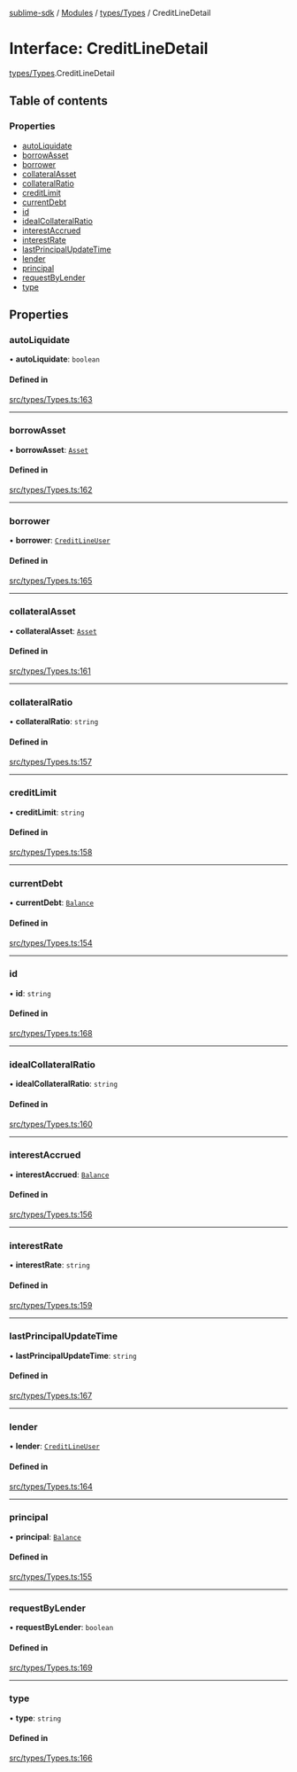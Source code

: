[sublime-sdk](../README.md) / [Modules](../modules.md) / [types/Types](../modules/types_Types.md) / CreditLineDetail

# Interface: CreditLineDetail

[types/Types](../modules/types_Types.md).CreditLineDetail

## Table of contents

### Properties

- [autoLiquidate](types_Types.CreditLineDetail.md#autoliquidate)
- [borrowAsset](types_Types.CreditLineDetail.md#borrowasset)
- [borrower](types_Types.CreditLineDetail.md#borrower)
- [collateralAsset](types_Types.CreditLineDetail.md#collateralasset)
- [collateralRatio](types_Types.CreditLineDetail.md#collateralratio)
- [creditLimit](types_Types.CreditLineDetail.md#creditlimit)
- [currentDebt](types_Types.CreditLineDetail.md#currentdebt)
- [id](types_Types.CreditLineDetail.md#id)
- [idealCollateralRatio](types_Types.CreditLineDetail.md#idealcollateralratio)
- [interestAccrued](types_Types.CreditLineDetail.md#interestaccrued)
- [interestRate](types_Types.CreditLineDetail.md#interestrate)
- [lastPrincipalUpdateTime](types_Types.CreditLineDetail.md#lastprincipalupdatetime)
- [lender](types_Types.CreditLineDetail.md#lender)
- [principal](types_Types.CreditLineDetail.md#principal)
- [requestByLender](types_Types.CreditLineDetail.md#requestbylender)
- [type](types_Types.CreditLineDetail.md#type)

## Properties

### autoLiquidate

• **autoLiquidate**: `boolean`

#### Defined in

[src/types/Types.ts:163](https://github.com/sublime-finance/sublime-sdk/blob/9e19ccf/src/types/Types.ts#L163)

___

### borrowAsset

• **borrowAsset**: [`Asset`](types_Types.Asset.md)

#### Defined in

[src/types/Types.ts:162](https://github.com/sublime-finance/sublime-sdk/blob/9e19ccf/src/types/Types.ts#L162)

___

### borrower

• **borrower**: [`CreditLineUser`](types_Types.CreditLineUser.md)

#### Defined in

[src/types/Types.ts:165](https://github.com/sublime-finance/sublime-sdk/blob/9e19ccf/src/types/Types.ts#L165)

___

### collateralAsset

• **collateralAsset**: [`Asset`](types_Types.Asset.md)

#### Defined in

[src/types/Types.ts:161](https://github.com/sublime-finance/sublime-sdk/blob/9e19ccf/src/types/Types.ts#L161)

___

### collateralRatio

• **collateralRatio**: `string`

#### Defined in

[src/types/Types.ts:157](https://github.com/sublime-finance/sublime-sdk/blob/9e19ccf/src/types/Types.ts#L157)

___

### creditLimit

• **creditLimit**: `string`

#### Defined in

[src/types/Types.ts:158](https://github.com/sublime-finance/sublime-sdk/blob/9e19ccf/src/types/Types.ts#L158)

___

### currentDebt

• **currentDebt**: [`Balance`](types_Types.Balance.md)

#### Defined in

[src/types/Types.ts:154](https://github.com/sublime-finance/sublime-sdk/blob/9e19ccf/src/types/Types.ts#L154)

___

### id

• **id**: `string`

#### Defined in

[src/types/Types.ts:168](https://github.com/sublime-finance/sublime-sdk/blob/9e19ccf/src/types/Types.ts#L168)

___

### idealCollateralRatio

• **idealCollateralRatio**: `string`

#### Defined in

[src/types/Types.ts:160](https://github.com/sublime-finance/sublime-sdk/blob/9e19ccf/src/types/Types.ts#L160)

___

### interestAccrued

• **interestAccrued**: [`Balance`](types_Types.Balance.md)

#### Defined in

[src/types/Types.ts:156](https://github.com/sublime-finance/sublime-sdk/blob/9e19ccf/src/types/Types.ts#L156)

___

### interestRate

• **interestRate**: `string`

#### Defined in

[src/types/Types.ts:159](https://github.com/sublime-finance/sublime-sdk/blob/9e19ccf/src/types/Types.ts#L159)

___

### lastPrincipalUpdateTime

• **lastPrincipalUpdateTime**: `string`

#### Defined in

[src/types/Types.ts:167](https://github.com/sublime-finance/sublime-sdk/blob/9e19ccf/src/types/Types.ts#L167)

___

### lender

• **lender**: [`CreditLineUser`](types_Types.CreditLineUser.md)

#### Defined in

[src/types/Types.ts:164](https://github.com/sublime-finance/sublime-sdk/blob/9e19ccf/src/types/Types.ts#L164)

___

### principal

• **principal**: [`Balance`](types_Types.Balance.md)

#### Defined in

[src/types/Types.ts:155](https://github.com/sublime-finance/sublime-sdk/blob/9e19ccf/src/types/Types.ts#L155)

___

### requestByLender

• **requestByLender**: `boolean`

#### Defined in

[src/types/Types.ts:169](https://github.com/sublime-finance/sublime-sdk/blob/9e19ccf/src/types/Types.ts#L169)

___

### type

• **type**: `string`

#### Defined in

[src/types/Types.ts:166](https://github.com/sublime-finance/sublime-sdk/blob/9e19ccf/src/types/Types.ts#L166)
